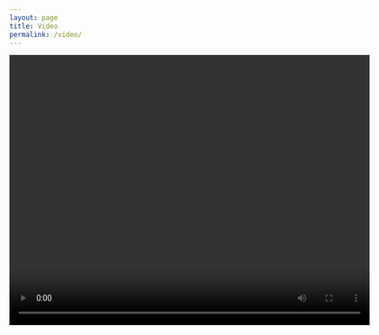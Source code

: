 ```yaml
---
layout: page
title: Video
permalink: /video/
---
```


<center><video width="640" height="480" controls>
  <source src="https://dl.dropboxusercontent.com/u/36281098/music/video/IMG_0904-tvusb.mp4" type="video/mp4">

</video></center>


